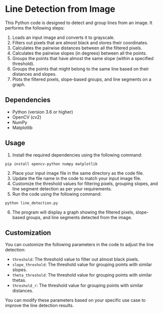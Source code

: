 # Line Detection from Image

This Python code is designed to detect and group lines from an image. It performs the following steps:

1. Loads an input image and converts it to grayscale.
2. Filters out pixels that are almost black and stores their coordinates.
3. Calculates the pairwise distances between all the filtered pixels.
4. Calculates the pairwise slopes (in degrees) between all the points.
5. Groups the points that have almost the same slope (within a specified threshold).
6. Groups the points that might belong to the same line based on their distances and slopes.
7. Plots the filtered pixels, slope-based groups, and line segments on a graph.

## Dependencies

- Python (version 3.6 or higher)
- OpenCV (cv2)
- NumPy
- Matplotlib

## Usage

1. Install the required dependencies using the following command:
```
pip install opencv-python numpy matplotlib
```
2. Place your input image file in the same directory as the code file.
3. Update the file name in the code to match your input image file.
4. Customize the threshold values for filtering pixels, grouping slopes, and line segment detection as per your requirements.
5. Run the code using the following command:
```
python line_detection.py
```

6. The program will display a graph showing the filtered pixels, slope-based groups, and line segments detected from the image.

## Customization

You can customize the following parameters in the code to adjust the line detection:

- `threshold`: The threshold value to filter out almost black pixels.
- `slope_threshold`: The threshold value for grouping points with similar slopes.
- `theta_threshold`: The threshold value for grouping points with similar thetas.
- `threshold_r`: The threshold value for grouping points with similar distances.

You can modify these parameters based on your specific use case to improve the line detection results.
